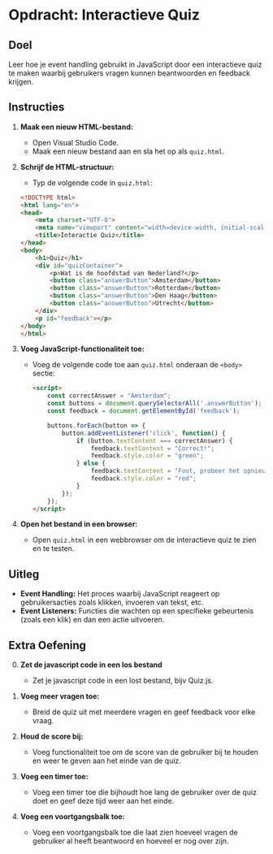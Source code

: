 # Opdracht: Interactieve Quiz

## Doel
Leer hoe je event handling gebruikt in JavaScript door een interactieve quiz te maken waarbij gebruikers vragen kunnen beantwoorden en feedback krijgen.

## Instructies
1. **Maak een nieuw HTML-bestand:**
   - Open Visual Studio Code.
   - Maak een nieuw bestand aan en sla het op als `quiz.html`.

2. **Schrijf de HTML-structuur:**
   - Typ de volgende code in `quiz.html`:
   ````html
   <!DOCTYPE html>
   <html lang="en">
   <head>
       <meta charset="UTF-8">
       <meta name="viewport" content="width=device-width, initial-scale=1.0">
       <title>Interactie Quiz</title>
   </head>
   <body>
       <h1>Quiz</h1>
       <div id="quizContainer">
           <p>Wat is de hoofdstad van Nederland?</p>
           <button class="answerButton">Amsterdam</button>
           <button class="answerButton">Rotterdam</button>
           <button class="answerButton">Den Haag</button>
           <button class="answerButton">Utrecht</button>
       </div>
       <p id="feedback"></p>
   </body>
   </html>
   `````

3. **Voeg JavaScript-functionaliteit toe:**
   - Voeg de volgende code toe aan `quiz.html` onderaan de `<body>` sectie:
     ```html
     <script>
         const correctAnswer = "Amsterdam";
         const buttons = document.querySelectorAll('.answerButton');
         const feedback = document.getElementById('feedback');

         buttons.forEach(button => {
             button.addEventListener('click', function() {
                 if (button.textContent === correctAnswer) {
                     feedback.textContent = "Correct!";
                     feedback.style.color = "green";
                 } else {
                     feedback.textContent = "Fout, probeer het opnieuw.";
                     feedback.style.color = "red";
                 }
             });
         });
     </script>
     ```

4. **Open het bestand in een browser:**
   - Open `quiz.html` in een webbrowser om de interactieve quiz te zien en te testen.

## Uitleg
- **Event Handling:** Het proces waarbij JavaScript reageert op gebruikersacties zoals klikken, invoeren van tekst, etc.
- **Event Listeners:** Functies die wachten op een specifieke gebeurtenis (zoals een klik) en dan een actie uitvoeren.

## Extra Oefening
0. **Zet de javascript code in een los bestand**
   - Zet je javascript code in een lost bestand, bijv Quiz.js.

1. **Voeg meer vragen toe:**
   - Breid de quiz uit met meerdere vragen en geef feedback voor elke vraag.

2. **Houd de score bij:**
   - Voeg functionaliteit toe om de score van de gebruiker bij te houden en weer te geven aan het einde van de quiz.

3. **Voeg een timer toe:**
   - Voeg een timer toe die bijhoudt hoe lang de gebruiker over de quiz doet en geef deze tijd weer aan het einde.

4. **Voeg een voortgangsbalk toe:**
   - Voeg een voortgangsbalk toe die laat zien hoeveel vragen de gebruiker al heeft beantwoord en hoeveel er nog over zijn.
